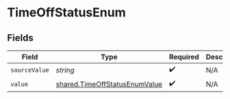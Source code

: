 # TimeOffStatusEnum


## Fields

| Field                                                                          | Type                                                                           | Required                                                                       | Description                                                                    |
| ------------------------------------------------------------------------------ | ------------------------------------------------------------------------------ | ------------------------------------------------------------------------------ | ------------------------------------------------------------------------------ |
| `sourceValue`                                                                  | *string*                                                                       | :heavy_check_mark:                                                             | N/A                                                                            |
| `value`                                                                        | [shared.TimeOffStatusEnumValue](../../models/shared/timeoffstatusenumvalue.md) | :heavy_check_mark:                                                             | N/A                                                                            |